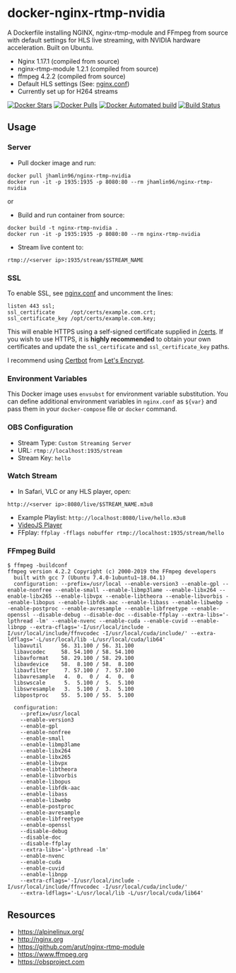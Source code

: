 # docker-nginx-rtmp-nvidia
A Dockerfile installing NGINX, nginx-rtmp-module and FFmpeg from source with
default settings for HLS live streaming, with NVIDIA hardware acceleration. Built on Ubuntu.

* Nginx 1.17.1 (compiled from source)
* nginx-rtmp-module 1.2.1 (compiled from source)
* ffmpeg 4.2.2 (compiled from source)
* Default HLS settings (See: [nginx.conf](nginx.conf))
* Currently set up for H264 streams

[![Docker Stars](https://img.shields.io/docker/stars/jhamlin96/nginx-rtmp-nvidia.svg)](https://hub.docker.com/r/jhamlin96/docker-nginx-rtmp)
[![Docker Pulls](https://img.shields.io/docker/pulls/jhamlin96/nginx-rtmp-nvidia.svg)](https://hub.docker.com/r/jhamlin96/docker-nginx-rtmp/)
[![Docker Automated build](https://img.shields.io/docker/automated/jhamlin96/nginx-rtmp-nvidia.svg)](https://hub.docker.com/r/jhamlin96/docker-nginx-rtmp/builds/)
[![Build Status](https://travis-ci.org/jhamlin96/docker-nginx-rtmp-nvidia.svg?branch=master)](https://travis-ci.org/jhamlin96/docker-nginx-rtmp-nvidia)

## Usage

### Server
* Pull docker image and run:
```
docker pull jhamlin96/nginx-rtmp-nvidia
docker run -it -p 1935:1935 -p 8080:80 --rm jhamlin96/nginx-rtmp-nvidia
```
or 

* Build and run container from source:
```
docker build -t nginx-rtmp-nvidia .
docker run -it -p 1935:1935 -p 8080:80 --rm nginx-rtmp-nvidia
```

* Stream live content to:
```
rtmp://<server ip>:1935/stream/$STREAM_NAME
```

### SSL 
To enable SSL, see [nginx.conf](nginx.conf) and uncomment the lines:
```
listen 443 ssl;
ssl_certificate     /opt/certs/example.com.crt;
ssl_certificate_key /opt/certs/example.com.key;
```

This will enable HTTPS using a self-signed certificate supplied in [/certs](/certs). If you wish to use HTTPS, it is **highly recommended** to obtain your own certificates and update the `ssl_certificate` and `ssl_certificate_key` paths.

I recommend using [Certbot](https://certbot.eff.org/docs/install.html) from [Let's Encrypt](https://letsencrypt.org).

### Environment Variables
This Docker image uses `envsubst` for environment variable substitution. You can define additional environment variables in `nginx.conf` as `${var}` and pass them in your `docker-compose` file or `docker` command.

### OBS Configuration
* Stream Type: `Custom Streaming Server`
* URL: `rtmp://localhost:1935/stream`
* Stream Key: `hello`

### Watch Stream
* In Safari, VLC or any HLS player, open:
```
http://<server ip>:8080/live/$STREAM_NAME.m3u8
```
* Example Playlist: `http://localhost:8080/live/hello.m3u8`
* [VideoJS Player](https://video-dev.github.io/hls.js/stable/demo/?src=http%3A%2F%2Flocalhost%3A8080%2Flive%2Fhello.m3u8)
* FFplay: `ffplay -fflags nobuffer rtmp://localhost:1935/stream/hello`

### FFmpeg Build
```
$ ffmpeg -buildconf
ffmpeg version 4.2.2 Copyright (c) 2000-2019 the FFmpeg developers
  built with gcc 7 (Ubuntu 7.4.0-1ubuntu1~18.04.1)
  configuration: --prefix=/usr/local --enable-version3 --enable-gpl --enable-nonfree --enable-small --enable-libmp3lame --enable-libx264 --enable-libx265 --enable-libvpx --enable-libtheora --enable-libvorbis --enable-libopus --enable-libfdk-aac --enable-libass --enable-libwebp --enable-postproc --enable-avresample --enable-libfreetype --enable-openssl --disable-debug --disable-doc --disable-ffplay --extra-libs='-lpthread -lm' --enable-nvenc --enable-cuda --enable-cuvid --enable-libnpp --extra-cflags='-I/usr/local/include -I/usr/local/include/ffnvcodec -I/usr/local/cuda/include/' --extra-ldflags='-L/usr/local/lib -L/usr/local/cuda/lib64'
  libavutil      56. 31.100 / 56. 31.100
  libavcodec     58. 54.100 / 58. 54.100
  libavformat    58. 29.100 / 58. 29.100
  libavdevice    58.  8.100 / 58.  8.100
  libavfilter     7. 57.100 /  7. 57.100
  libavresample   4.  0.  0 /  4.  0.  0
  libswscale      5.  5.100 /  5.  5.100
  libswresample   3.  5.100 /  3.  5.100
  libpostproc    55.  5.100 / 55.  5.100

  configuration:
    --prefix=/usr/local
    --enable-version3
    --enable-gpl
    --enable-nonfree
    --enable-small
    --enable-libmp3lame
    --enable-libx264
    --enable-libx265
    --enable-libvpx
    --enable-libtheora
    --enable-libvorbis
    --enable-libopus
    --enable-libfdk-aac
    --enable-libass
    --enable-libwebp
    --enable-postproc
    --enable-avresample
    --enable-libfreetype
    --enable-openssl
    --disable-debug
    --disable-doc
    --disable-ffplay
    --extra-libs='-lpthread -lm'
    --enable-nvenc
    --enable-cuda
    --enable-cuvid
    --enable-libnpp
    --extra-cflags='-I/usr/local/include -I/usr/local/include/ffnvcodec -I/usr/local/cuda/include/'
    --extra-ldflags='-L/usr/local/lib -L/usr/local/cuda/lib64'
```

## Resources
* https://alpinelinux.org/
* http://nginx.org
* https://github.com/arut/nginx-rtmp-module
* https://www.ffmpeg.org
* https://obsproject.com
